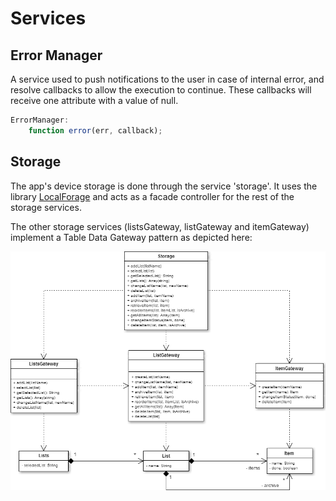 # Services

## Error Manager

A service used to push notifications to the user in case of internal error, 
and resolve callbacks to allow the execution to continue. These callbacks will 
receive one attribute with a value of null.

```javascript
ErrorManager:
	function error(err, callback);
```

## Storage

The app's device storage is done through the service 'storage'. It uses the library [LocalForage](http://mozilla.github.io/localForage) and acts as a facade controller for the rest of the storage services.

The other storage services (listsGateway, listGateway and itemGateway) implement a Table Data Gateway pattern as depicted here:

![Data Layer Class Diagram](./data-layer-class-diagram.png)